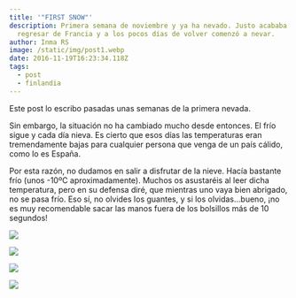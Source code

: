 ```yaml
---
title: '"FIRST SNOW"'
description: Primera semana de noviembre y ya ha nevado. Justo acababa de
  regresar de Francia y a los pocos días de volver comenzó a nevar.
author: Inma RS
image: /static/img/post1.webp
date: 2016-11-19T16:23:34.118Z
tags:
  - post
  - finlandia
---
```

Este post lo escribo pasadas unas semanas de la primera nevada.

Sin embargo, la situación no ha cambiado mucho desde entonces. El frío sigue y cada día nieva. Es cierto que esos días las temperaturas eran tremendamente bajas para cualquier persona que venga de un país cálido, como lo es España.

Por esta razón, no dudamos en salir a disfrutar de la nieve. Hacía bastante frío (unos -10ºC aproximadamente). Muchos os asustaréis al leer dicha temperatura, pero en su defensa diré, que mientras uno vaya bien abrigado, no se pasa frío. Eso sí, no olvides los guantes, y si los olvidas…bueno, ¡no es muy recomendable sacar las manos fuera de los bolsillos más de 10 segundos!

![](/static/img/post1.webp)

![](/static/img/post3.webp)

![](/static/img/post2.webp)

![](/static/img/post4.webp)